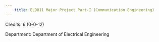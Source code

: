 ```yaml
---
    title: ELD811 Major Project Part-I (Communication Engineering)
---
```

Credits: 6 (0-0-12)

Department: Department of Electrical Engineering

